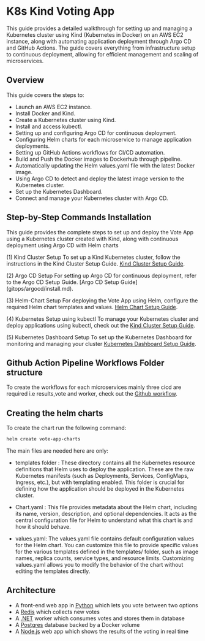# K8s Kind Voting App

This guide provides a detailed walkthrough for setting up and managing a Kubernetes cluster using Kind (Kubernetes in Docker) on an AWS EC2 instance, along with automating application deployment through Argo CD and GitHub Actions. The guide covers everything from infrastructure setup to continuous deployment, allowing for efficient management and scaling of microservices.

## Overview

This guide covers the steps to:
- Launch an AWS EC2 instance.
- Install Docker and Kind.
- Create a Kubernetes cluster using Kind.
- Install and access kubectl.
- Setting up and configuring Argo CD for continuous deployment.
- Configuring Helm charts for each microservice to manage application deployments.
- Setting up GitHub Actions workflows for CI/CD automation.
- Build and Push the Docker images to Dockerhub through pipeline.
- Automatically updating the Helm values.yaml file with the latest Docker image. 
- Using Argo CD to detect and deploy the latest image version to the Kubernetes cluster.
- Set up the Kubernetes Dashboard.
- Connect and manage your Kubernetes cluster with Argo CD.

## Step-by-Step Commands Installation

This guide provides the complete steps to set up and deploy the Vote App using a Kubernetes cluster created with Kind, along with continuous deployment using Argo CD with Helm charts

(1) Kind Cluster Setup
To set up a Kind Kubernetes cluster, follow the instructions in the Kind Cluster Setup Guide. [Kind Cluster Setup Guide](kind-cluster/commands.md).

(2) Argo CD Setup
For setting up Argo CD for continuous deployment, refer to the Argo CD Setup Guide. [Argo CD Setup Guide] (gitops/argocd/install.md).

(3) Helm-Chart Setup
For deploying the Vote App using Helm, configure the required Helm chart templates and values. [Helm Chart Setup Guide](helm-commands/helm.md).

(4) Kubernetes Setup using kubectl
To manage your Kubernetes cluster and deploy applications using kubectl, check out the [Kind Cluster Setup Guide](k8-commands/k8s-commands.md).

(5) Kubernetes Dashboard Setup
To set up the Kubernetes Dashboard for monitoring and managing your cluster
[Kubernetes Dashboard Setup Guide](kubernetes-dashboard/dashboard.md).

## Github Action Pipeline Workflows Folder structure

To create the workflows for each microservices mainly three cicd are required i.e results,vote and worker, check out the [Github workflow](.github/workflows/).


## Creating the helm charts 

To create the chart run the following command:

```bash
helm create vote-app-charts 
 ```

The main files are needed here are only:

- templates folder : These directory contains all the Kubernetes resource definitions that Helm uses to deploy the application. These are the raw Kubernetes manifests (such as Deployments, Services, ConfigMaps, Ingress, etc.), but with templating enabled. This folder is crucial for defining how the application should be deployed in the Kubernetes cluster.

- Chart.yaml : This file provides metadata about the Helm chart, including its name, version, description, and optional dependencies. It acts as the central configuration file for Helm to understand what this chart is and how it should behave.

- values.yaml: The values.yaml file contains default configuration values for the Helm chart. You can customize this file to provide specific values for the various templates defined in the templates/ folder, such as image names, replica counts, service types, and resource limits. Customizing values.yaml allows you to modify the behavior of the chart without editing the templates directly.




## Architecture



* A front-end web app in [Python](/vote) which lets you vote between two options
* A [Redis](https://hub.docker.com/_/redis/) which collects new votes
* A [.NET](/worker/) worker which consumes votes and stores them in database
* A [Postgres](https://hub.docker.com/_/postgres/) database backed by a Docker volume
* A [Node.js](/result) web app which shows the results of the voting in real time
